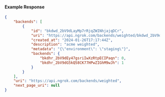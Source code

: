 <!-- Code generated for API Clients. DO NOT EDIT. -->

#### Example Response

```json
{
	"backends": [
		{
			"id": "bkdwd_2bV9dLayMp7rRjqZWINhjajqDCr",
			"uri": "https://api.ngrok.com/backends/weighted/bkdwd_2bV9dLayMp7rRjqZWINhjajqDCr",
			"created_at": "2024-01-26T17:17:44Z",
			"description": "acme weighted",
			"metadata": "{\"environment\": \"staging\"}",
			"backends": {
				"bkdhr_2bV9dEy47gsriIwXzRtpECIPaqn": 0,
				"bkdhr_2bV9dG5kQ58CK77HPwZIGhM9wJh": 1
			}
		}
	],
	"uri": "https://api.ngrok.com/backends/weighted",
	"next_page_uri": null
}
```
